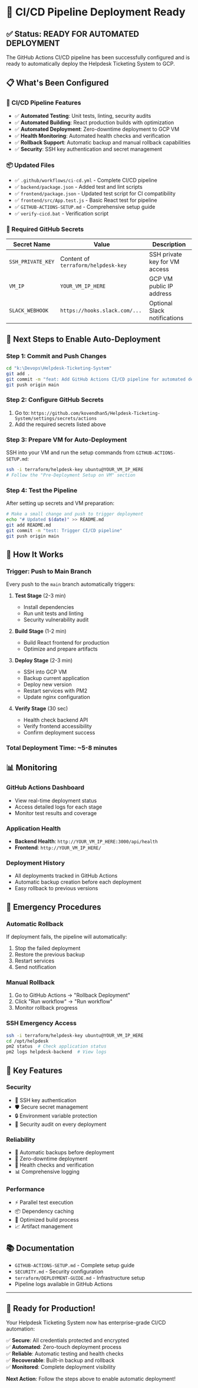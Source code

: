 # 🚀 CI/CD Pipeline Deployment Ready

## ✅ Status: READY FOR AUTOMATED DEPLOYMENT

The GitHub Actions CI/CD pipeline has been successfully configured and is ready to automatically deploy the Helpdesk Ticketing System to GCP.

## 📋 What's Been Configured

### 🔧 CI/CD Pipeline Features
- ✅ **Automated Testing**: Unit tests, linting, security audits
- ✅ **Automated Building**: React production builds with optimization
- ✅ **Automated Deployment**: Zero-downtime deployment to GCP VM
- ✅ **Health Monitoring**: Automated health checks and verification
- ✅ **Rollback Support**: Automatic backup and manual rollback capabilities
- ✅ **Security**: SSH key authentication and secret management

### 📦 Updated Files
- ✅ `.github/workflows/ci-cd.yml` - Complete CI/CD pipeline
- ✅ `backend/package.json` - Added test and lint scripts
- ✅ `frontend/package.json` - Updated test script for CI compatibility
- ✅ `frontend/src/App.test.js` - Basic React test for pipeline
- ✅ `GITHUB-ACTIONS-SETUP.md` - Comprehensive setup guide
- ✅ `verify-cicd.bat` - Verification script

### 🔐 Required GitHub Secrets

| Secret Name | Value | Description |
|-------------|-------|-------------|
| `SSH_PRIVATE_KEY` | Content of `terraform/helpdesk-key` | SSH private key for VM access |
| `VM_IP` | `YOUR_VM_IP_HERE` | GCP VM public IP address |
| `SLACK_WEBHOOK` | `https://hooks.slack.com/...` | Optional Slack notifications |

## 🎯 Next Steps to Enable Auto-Deployment

### Step 1: Commit and Push Changes
```bash
cd "k:\Devops\Helpdesk-Ticketing-System"
git add .
git commit -m "feat: Add GitHub Actions CI/CD pipeline for automated deployment"
git push origin main
```

### Step 2: Configure GitHub Secrets
1. Go to: `https://github.com/kovendhan5/Helpdesk-Ticketing-System/settings/secrets/actions`
2. Add the required secrets listed above

### Step 3: Prepare VM for Auto-Deployment
SSH into your VM and run the setup commands from `GITHUB-ACTIONS-SETUP.md`:
```bash
ssh -i terraform/helpdesk-key ubuntu@YOUR_VM_IP_HERE
# Follow the "Pre-Deployment Setup on VM" section
```

### Step 4: Test the Pipeline
After setting up secrets and VM preparation:
```bash
# Make a small change and push to trigger deployment
echo "# Updated $(date)" >> README.md
git add README.md
git commit -m "test: Trigger CI/CD pipeline"
git push origin main
```

## 🔄 How It Works

### Trigger: Push to Main Branch
Every push to the `main` branch automatically triggers:

1. **Test Stage** (2-3 min)
   - Install dependencies
   - Run unit tests and linting
   - Security vulnerability audit

2. **Build Stage** (1-2 min)
   - Build React frontend for production
   - Optimize and prepare artifacts

3. **Deploy Stage** (2-3 min)
   - SSH into GCP VM
   - Backup current application
   - Deploy new version
   - Restart services with PM2
   - Update nginx configuration

4. **Verify Stage** (30 sec)
   - Health check backend API
   - Verify frontend accessibility
   - Confirm deployment success

### Total Deployment Time: ~5-8 minutes

## 📊 Monitoring

### GitHub Actions Dashboard
- View real-time deployment status
- Access detailed logs for each stage
- Monitor test results and coverage

### Application Health
- **Backend Health**: `http://YOUR_VM_IP_HERE:3000/api/health`
- **Frontend**: `http://YOUR_VM_IP_HERE/`

### Deployment History
- All deployments tracked in GitHub Actions
- Automatic backup creation before each deployment
- Easy rollback to previous versions

## 🚨 Emergency Procedures

### Automatic Rollback
If deployment fails, the pipeline will automatically:
1. Stop the failed deployment
2. Restore the previous backup
3. Restart services
4. Send notification

### Manual Rollback
1. Go to GitHub Actions → "Rollback Deployment"
2. Click "Run workflow" → "Run workflow"
3. Monitor rollback progress

### SSH Emergency Access
```bash
ssh -i terraform/helpdesk-key ubuntu@YOUR_VM_IP_HERE
cd /opt/helpdesk
pm2 status  # Check application status
pm2 logs helpdesk-backend  # View logs
```

## 🔧 Key Features

### Security
- 🔐 SSH key authentication
- 🛡️ Secure secret management
- 🔒 Environment variable protection
- 🚨 Security audit on every deployment

### Reliability
- 💾 Automatic backups before deployment
- 🔄 Zero-downtime deployment
- 🏥 Health checks and verification
- 📊 Comprehensive logging

### Performance
- ⚡ Parallel test execution
- 📦 Dependency caching
- 🚀 Optimized build process
- 📈 Artifact management

## 📚 Documentation

- `GITHUB-ACTIONS-SETUP.md` - Complete setup guide
- `SECURITY.md` - Security configuration
- `terraform/DEPLOYMENT-GUIDE.md` - Infrastructure setup
- Pipeline logs available in GitHub Actions

---

## 🎉 Ready for Production!

Your Helpdesk Ticketing System now has enterprise-grade CI/CD automation:

✅ **Secure**: All credentials protected and encrypted  
✅ **Automated**: Zero-touch deployment process  
✅ **Reliable**: Automatic testing and health checks  
✅ **Recoverable**: Built-in backup and rollback  
✅ **Monitored**: Complete deployment visibility  

**Next Action**: Follow the steps above to enable automatic deployment!
